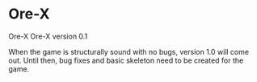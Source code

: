 Ore-X
=====

Ore-X
Ore-X version 0.1

When the game is structurally sound with no bugs, version 1.0 will come out. Until then, bug fixes and basic skeleton need to be created for the game.
